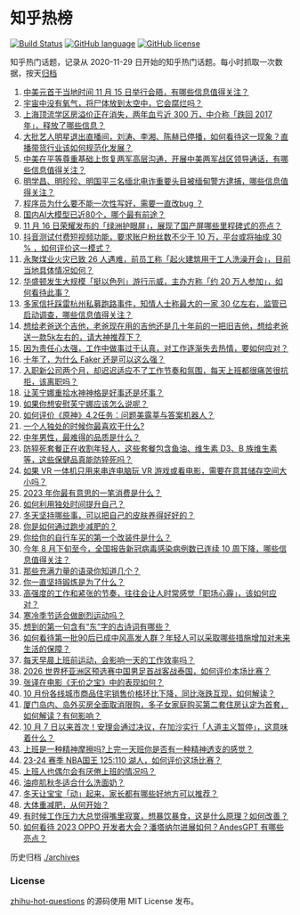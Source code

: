 # 知乎热榜
[![Build Status](https://github.com/ToWeLong/zhihu-hot-questions/workflows/CI/badge.svg)](https://github.com/ToWeLong/zhihu-hot-questions/actions)
[![GitHub language](https://img.shields.io/badge/language-golang-orange.svg)](https://golang.org/)
[![GitHub license](https://img.shields.io/github/license/ToWeLong/zhihu-hot-questions)](https://github.com/ToWeLong/zhihu-hot-questions/blob/main/LICENSE)

知乎热门话题，记录从 2020-11-29 日开始的知乎热门话题。每小时抓取一次数据，按天[归档](./archives)

<!-- BEGIN -->

1. [中美元首于当地时间 11 月 15 日举行会晤，有哪些信息值得关注？](https://www.zhihu.com/question/630264268)
1. [宇宙中没有氧气，将尸体放到太空中，它会腐烂吗？](https://www.zhihu.com/question/627364448)
1. [上海顶流学区房溢价正在消失，两年血亏近 300 万，中介称「跌回 2017 年」，释放了哪些信息？](https://www.zhihu.com/question/630383035)
1. [大批艺人明星退出直播间，刘涛、李湘、陈赫已停播，如何看待这一现象？直播带货行业该如何规范化发展？](https://www.zhihu.com/question/630388264)
1. [中美在平等尊重基础上恢复两军高层沟通，开展中美两军战区领导通话，有哪些信息值得关注？](https://www.zhihu.com/question/630385390)
1. [明学昌、明珍珍、明国平三名缅北电诈重要头目被缅甸警方逮捕，哪些信息值得关注？](https://www.zhihu.com/question/630425466)
1. [程序员为什么要不能一次性写好，需要一直改bug ？](https://www.zhihu.com/question/629534956)
1. [国内AI大模型已近80个，哪个最有前途？](https://www.zhihu.com/question/608763410)
1. [11 月 16 日荣耀发布的「绿洲护眼屏」，展现了国产屏哪些里程碑式的亮点？](https://www.zhihu.com/question/630417157)
1. [抖音测试付费短视频功能，要求账户粉丝数不少于 10 万，平台或将抽成 30 % ，如何评价这一模式？](https://www.zhihu.com/question/630407912)
1. [永聚煤业火灾已致 26 人遇难，前员工称「起火建筑用于工人洗澡开会」，目前当地具体情况如何？](https://www.zhihu.com/question/630416322)
1. [华盛顿发生大规模「挺以色列」游行示威，主办方称「约 20 万人参加」，如何看待此事？](https://www.zhihu.com/question/630270421)
1. [多家信托踩雷杭州私募跑路事件，知情人士称最大的一家 30 亿左右，监管已启动调查，哪些信息值得关注？](https://www.zhihu.com/question/630391920)
1. [想给老爸送个吉他，老爸现在用的吉他还是几十年前的一把旧吉他，想给老爸送一款5k左右的，请大神推荐下？](https://www.zhihu.com/question/629706289)
1. [因为责任心太强，工作中做事过于认真，对工作逐渐失去热情，要如何应对？](https://www.zhihu.com/question/630020723)
1. [十年了，为什么 Faker 还是可以这么强？](https://www.zhihu.com/question/629944181)
1. [入职新公司两个月，却迟迟适应不了工作节奏和氛围，每天上班都很痛苦很抗拒，该离职吗？](https://www.zhihu.com/question/630020811)
1. [让芙宁娜重拾水神神格是好事还是坏事？](https://www.zhihu.com/question/630272289)
1. [如果你想安慰芙宁娜应该怎么说呢？](https://www.zhihu.com/question/630275613)
1. [如何评价《原神》4.2任务：问题美露莘与答案机器人？](https://www.zhihu.com/question/629634190)
1. [一个人独处的时候你最喜欢干什么?](https://www.zhihu.com/question/623609279)
1. [中年男性，最难得的品质是什么？](https://www.zhihu.com/question/630375970)
1. [防猝死套餐正在收割年轻人，这些套餐包含鱼油、维生素 D3、B 族维生素等，这些保健品真能防猝死吗？](https://www.zhihu.com/question/630387629)
1. [如果 VR 一体机只用来串连电脑玩 VR 游戏或看电影，需要在意其储存空间大小吗？](https://www.zhihu.com/question/628631286)
1. [2023 年你最有意思的一笔消费是什么？](https://www.zhihu.com/question/630279369)
1. [如何利用独处时间提升自己？](https://www.zhihu.com/question/630382761)
1. [冬天坚持哪些事，可以把自己的皮肤养得好好的？](https://www.zhihu.com/question/630033088)
1. [你是如何通过跑步减肥的？](https://www.zhihu.com/question/630163622)
1. [你给你的自行车买的第一个改装件是什么？](https://www.zhihu.com/question/630059766)
1. [今年 8 月下旬至今，全国报告新冠病毒感染病例数已连续 10 周下降，哪些信息值得关注？](https://www.zhihu.com/question/630018205)
1. [那些充满力量的语录你知道几个？](https://www.zhihu.com/question/630351847)
1. [你一直坚持锻炼是为了什么？](https://www.zhihu.com/question/622541083)
1. [高强度的工作和紧张的节奏，往往会让人时常感觉「职场心霾」，该如何应对？](https://www.zhihu.com/question/630020757)
1. [寒冷季节适合做剧烈运动吗？](https://www.zhihu.com/question/630059659)
1. [想到的第一句含有“东”字的古诗词有哪些？](https://www.zhihu.com/question/626476826)
1. [如何看待第一批90后已成中风高发人群？年轻人可以采取哪些措施增加对未来生活的保障？](https://www.zhihu.com/question/630293076)
1. [每天早晨上班前运动，会影响一天的工作效率吗？](https://www.zhihu.com/question/630163170)
1. [2026 世界杯亚洲区预选赛中国男足首战客战泰国，如何评价本场比赛？](https://www.zhihu.com/question/630408683)
1. [张译在电影《无价之宝》中的表现如何？](https://www.zhihu.com/question/629565367)
1. [10 月份各线城市商品住宅销售价格环比下降，同比涨跌互现，如何解读？](https://www.zhihu.com/question/630389700)
1. [厦门岛内、岛外买房全面取消限购，多子女家庭购买第二套住房认定为首套，如何解读？有何影响？](https://www.zhihu.com/question/630317984)
1. [10 月 7 日以来首次！安理会通过决议，在加沙实行「人道主义暂停」，这意味着什么？](https://www.zhihu.com/question/630383868)
1. [上班是一种精神摩擦吗?上完一天班你是否有一种精神透支的感觉？](https://www.zhihu.com/question/630274405)
1. [23-24 赛季 NBA国王 125:110 湖人，如何评价这场比赛？](https://www.zhihu.com/question/630393869)
1. [上班人也偶尔会有厌倦上班的情况吗？](https://www.zhihu.com/question/630283173)
1. [油痘肌秋冬适合什么洗面奶？](https://www.zhihu.com/question/626988216)
1. [冬天让宝宝「动」起来，家长都有哪些好地方可以推荐？](https://www.zhihu.com/question/493904727)
1. [大体重减肥，从何开始？](https://www.zhihu.com/question/630059701)
1. [有时候工作压力大总觉得嘴里寂寞，想暴饮暴食，这是什么原理？如何改善？](https://www.zhihu.com/question/629449129)
1. [如何看待 2023 OPPO 开发者大会？潘塔纳尔进展如何？AndesGPT 有哪些亮点？](https://www.zhihu.com/question/630308031)

<!-- END -->

历史归档 [./archives](./archives)


### License
[zhihu-hot-questions](https://github.com/towelong/zhihu-hot-questions) 的源码使用 MIT License 发布。